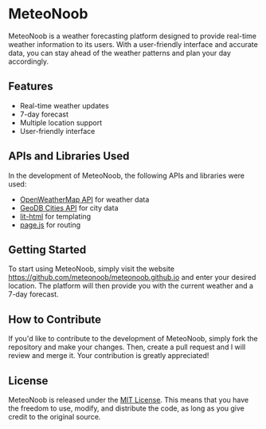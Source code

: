 # MeteoNoob

MeteoNoob is a weather forecasting platform designed to provide real-time weather information to its users. With a user-friendly interface and accurate data, you can stay ahead of the weather patterns and plan your day accordingly.

## Features
- Real-time weather updates
- 7-day forecast
- Multiple location support
- User-friendly interface

## APIs and Libraries Used

In the development of MeteoNoob, the following APIs and libraries were used:
- [OpenWeatherMap API](https://openweathermap.org/api) for weather data
- [GeoDB Cities API](https://geodb-cities-api.wirefreethought.com/) for city data
- [lit-html](https://lit-html.polymer-project.org/) for templating
- [page.js](https://visionmedia.github.io/page.js/) for routing

## Getting Started

To start using MeteoNoob, simply visit the website https://github.com/meteonoob/meteonoob.github.io and enter your desired location. The platform will then provide you with the current weather and a 7-day forecast.

## How to Contribute

If you'd like to contribute to the development of MeteoNoob, simply fork the repository and make your changes. Then, create a pull request and I will review and merge it. Your contribution is greatly appreciated!


## License

MeteoNoob is released under the [MIT License](https://opensource.org/licenses/MIT). This means that you have the freedom to use, modify, and distribute the code, as long as you give credit to the original source.

